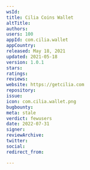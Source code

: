 ```yaml
---
wsId: 
title: Cilia Coins Wallet
altTitle: 
authors: 
users: 100
appId: com.cilia.wallet
appCountry: 
released: May 18, 2021
updated: 2021-05-18
version: 1.0.1
stars: 
ratings: 
reviews: 
website: https://getcilia.com
repository: 
issue: 
icon: com.cilia.wallet.png
bugbounty: 
meta: stale
verdict: fewusers
date: 2022-07-31
signer: 
reviewArchive: 
twitter: 
social: 
redirect_from: 

---
```


